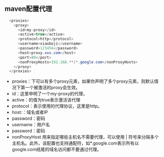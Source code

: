   maven配置代理
  ---
  
```java
  <proxies>
    <proxy>
      <id>my-proxy</id>
      <active>true</active>
      <protocol>http</protocol>
      <username>xiaoboji</username>
      <password>123456</password>
      <host>proxy.xxx.com</host>
      <port>80</port>
      <nonProxyHosts>192.168.**|*.google.com</nonProxyHosts>
    </proxy>
  </proxies>
```
- proxies：下可以有多个proxy元素，如果你声明了多个proxy元素，则默认情况下第一个被激活的proxy会生效。
- id：这里申明了一个my-proxy的代理，
- active：的值为true表示激活该代理
- protocol：表示使用的代理协议，这里是http。
- host:：域名或者IP
- password：密码
- username：用户名
- password：密码
- nonProxyHost 用来指定哪些主机名不需要代理，可以使用 | 符号来分隔多个主机名。此外，该配置也支持通配符，如*.google.com表示所有以google.com结尾的域名访问都不要通过代理。
